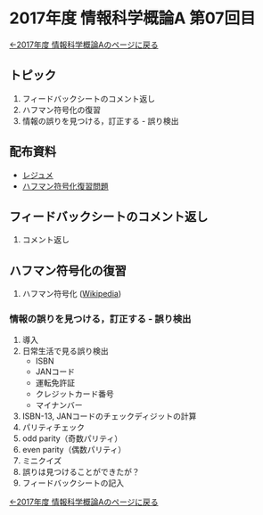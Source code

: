 #  2017年度 情報科学概論A 第07回目

[←2017年度 情報科学概論Aのページに戻る](../2017iisA.md)

## トピック

1. フィードバックシートのコメント返し
2. ハフマン符号化の復習
3. 情報の誤りを見つける，訂正する - 誤り検出

## 配布資料

- [レジュメ](07/07resume.pdf)
- [ハフマン符号化復習問題](07/07practice.pdf)

## フィードバックシートのコメント返し

1. コメント返し

## ハフマン符号化の復習

1. ハフマン符号化 ([Wikipedia](https://ja.wikipedia.org/wiki/%E3%83%8F%E3%83%95%E3%83%9E%E3%83%B3%E7%AC%A6%E5%8F%B7))

### 情報の誤りを見つける，訂正する - 誤り検出

1. 導入
2. 日常生活で見る誤り検出
	- ISBN
	- JANコード
	- 運転免許証
	- クレジットカード番号
	- マイナンバー
3. ISBN-13, JANコードのチェックディジットの計算
4. パリティチェック
5. odd parity（奇数パリティ）
6. even parity（偶数パリティ）
7. ミニクイズ
8. 誤りは見つけることができたが？
9. フィードバックシートの記入

[←2017年度 情報科学概論Aのページに戻る](../2017iisA.md)